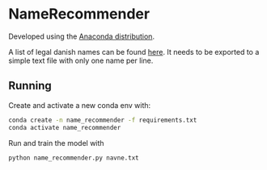 # NameRecommender

Developed using the [Anaconda distribution](https://www.anaconda.com/distribution/).

A list of legal danish names can be found [here](https://ast.dk/born-familie/hvad-handler-din-klage-om/navne/navnelister/godkendte-fornavne). 
It needs to be exported to a simple text file with only one name per line.

## Running

Create and activate a new conda env with:

```bash
conda create -n name_recommender -f requirements.txt
conda activate name_recommender
``` 

Run and train the model with 
```bash
python name_recommender.py navne.txt
```
